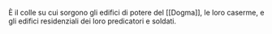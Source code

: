 È il colle su cui sorgono gli edifici di potere del [[Dogma]], le loro caserme, e gli edifici residenziali dei loro predicatori e soldati. 
